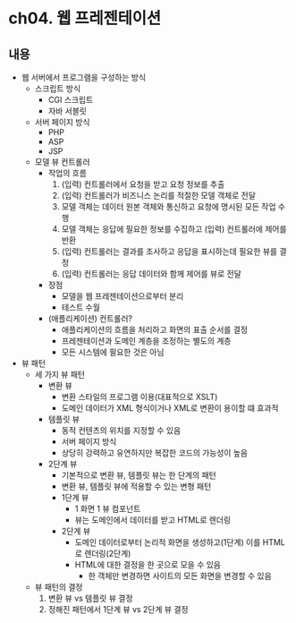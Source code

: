 # ch04. 웹 프레젠테이션

## 내용
- 웹 서버에서 프로그램을 구성하는 방식
	- 스크립트 방식
		- CGI 스크립트
		- 자바 서블릿
	- 서버 페이지 방식
		- PHP
		- ASP
		- JSP
	- 모델 뷰 컨트롤러
		- 작업의 흐름
			1. (입력) 컨트롤러에서 요청을 받고 요청 정보를 추출
			2. (입력) 컨트롤러가 비즈니스 논리를 적절한 모델 객체로 전달
			3. 모델 객체는 데이터 원본 객체와 통신하고 요청에 명시된 모든 작업 수행
			4. 모델 객체는 응답에 필요한 정보를 수집하고 (입력) 컨트롤러에 제어를 반환
			5. (입력) 컨트롤러는 결과를 조사하고 응답을 표시하는데 필요한 뷰를 결정
			6. (입력) 컨트롤러는 응답 데이터와 함께 제어를 뷰로 전달
		- 장점
			- 모델을 웹 프레젠테이션으로부터 분리
			- 테스트 수월
		- (애플리케이션) 컨트롤러?
			- 애플리케이션의 흐름을 처리하고 화면의 표출 순서를 결정
			- 프레젠테이션과 도메인 계층을 조정하는 별도의 계층
			- 모든 시스템에 필요한 것은 아님
- 뷰 패턴
	- 세 가지 뷰 패턴
		- 변환 뷰
			- 변환 스타일의 프로그램 이용(대표적으로 XSLT)
			- 도메인 데이터가 XML 형식이거나 XML로 변환이 용이할 떄 효과적
		- 템플릿 뷰
			- 동적 컨텐츠의 위치를 지정할 수 있음
			- 서버 페이지 방식
			- 상당히 강력하고 유연하지만 복잡한 코드의 가능성이 높음
		- 2단계 뷰
			- 기본적으로 변환 뷰, 템플릿 뷰는 한 단계의 패턴
			- 변환 뷰, 템플릿 뷰에 적용할 수 있는 변형 패턴
			- 1단계 뷰
				- 1 화면 1 뷰 컴포넌트
				- 뷰는 도메인에서 데이터를 받고 HTML로 렌더링
			- 2단계 뷰
				- 도메인 데이터로부터 논리적 화면을 생성하고(1단계) 이를 HTML로 렌더링(2단계)
				- HTML에 대한 결정을 한 곳으로 모을 수 있음
					- 한 객체만 변경하면 사이트의 모든 화면을 변경할 수 있음
	- 뷰 패턴의 결정
		1. 변환 뷰 vs 템플릿 뷰 결정
		2. 정해진 패턴에서 1단계 뷰 vs 2단계 뷰 결정

